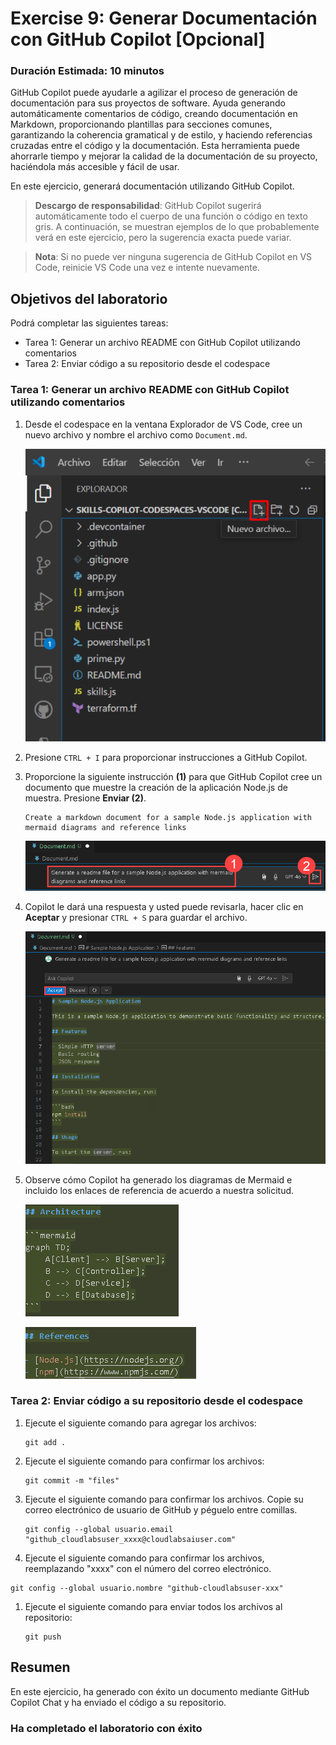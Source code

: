 # Exercise 9: Generar Documentación con GitHub Copilot [Opcional]

### Duración Estimada: 10 minutos

GitHub Copilot puede ayudarle a agilizar el proceso de generación de documentación para sus proyectos de software. Ayuda generando automáticamente comentarios de código, creando documentación en Markdown, proporcionando plantillas para secciones comunes, garantizando la coherencia gramatical y de estilo, y haciendo referencias cruzadas entre el código y la documentación. Esta herramienta puede ahorrarle tiempo y mejorar la calidad de la documentación de su proyecto, haciéndola más accesible y fácil de usar.

En este ejercicio, generará documentación utilizando GitHub Copilot.

>**Descargo de responsabilidad**: GitHub Copilot sugerirá automáticamente todo el cuerpo de una función o código en texto gris. A continuación, se muestran ejemplos de lo que probablemente verá en este ejercicio, pero la sugerencia exacta puede variar.

>**Nota**: Si no puede ver ninguna sugerencia de GitHub Copilot en VS Code, reinicie VS Code una vez e intente nuevamente.

## Objetivos del laboratorio

Podrá completar las siguientes tareas:

- Tarea 1: Generar un archivo README con GitHub Copilot utilizando comentarios
- Tarea 2: Enviar código a su repositorio desde el codespace

### Tarea 1: Generar un archivo README con GitHub Copilot utilizando comentarios

1. Desde el codespace en la ventana Explorador de VS Code, cree un nuevo archivo y nombre el archivo como `Document.md`.

    ![](../media/chat-code-new.png)

1. Presione `CTRL + I` para proporcionar instrucciones a GitHub Copilot.

1. Proporcione la siguiente instrucción **(1)** para que GitHub Copilot cree un documento que muestre la creación de la aplicación Node.js de muestra. Presione **Enviar (2)**.

    ```
    Create a markdown document for a sample Node.js application with mermaid diagrams and reference links
    ```

   ![](../media/hub20.png)

1. Copilot le dará una respuesta y usted puede revisarla, hacer clic en **Aceptar** y presionar `CTRL + S` para guardar el archivo. 

   ![](../media/hub21.png)

1. Observe cómo Copilot ha generado los diagramas de Mermaid e incluido los enlaces de referencia de acuerdo a nuestra solicitud.

    ![](../media/hub22.png)
    
    ![](../media/hub23.png)

### Tarea 2: Enviar código a su repositorio desde el codespace

1. Ejecute el siguiente comando para agregar los archivos:

    ```
    git add .
    ```

1. Ejecute el siguiente comando para confirmar los archivos:

    ```
    git commit -m "files"
    ```
1. Ejecute el siguiente comando para confirmar los archivos. Copie su correo electrónico de usuario de GitHub y péguelo entre comillas.

   ```
   git config --global usuario.email "github_cloudlabsuser_xxxx@cloudlabsaiuser.com"
   ```

1. Ejecute el siguiente comando para confirmar los archivos, reemplazando "xxxx" con el número del correo electrónico.

  ```
  git config --global usuario.nombre "github-cloudlabsuser-xxx"
  ```

1. Ejecute el siguiente comando para enviar todos los archivos al repositorio:

    ```
    git push
    ```

## Resumen

En este ejercicio, ha generado con éxito un documento mediante GitHub Copilot Chat y ha enviado el código a su repositorio.

### Ha completado el laboratorio con éxito
